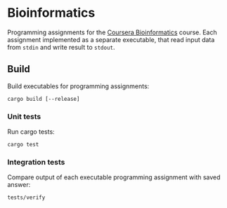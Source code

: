 # Bioinformatics

Programming assignments for the
[Coursera Bioinformatics][coursera-bioinformatics] course. Each assignment
implemented as a separate executable, that read input data from `stdin` and
write result to `stdout`.

## Build

Build executables for programming assignments:

``` shell
cargo build [--release]
```

### Unit tests

Run cargo tests:

``` shell
cargo test
```

### Integration tests

Compare output of each executable programming assignment with saved answer:

``` shell
tests/verify
```

[coursera-bioinformatics]: https://www.coursera.org/specializations/bioinformatics
